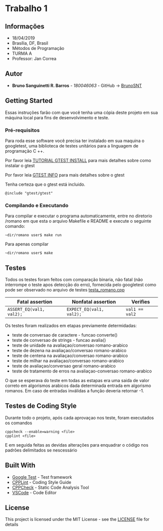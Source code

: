 # Trabalho 1

## Informações

* 18/04/2019
* Brasília, DF, Brasil
* Métodos de Programação
* TURMA A
* Professor: Jan Correa

## Autor

* **Bruno Sanguinetti R. Barros** - *180046063* - GitHub -> [BrunoSNT](https://github.com/BrunoSNT)

## Getting Started

Essas instruções farão com que você tenha uma cópia deste projeto em sua máquina local para fins de desenvolvimento e teste.

### Pré-requisitos

Para roda esse software você precisa ter instalado em sua maquina o googletest, uma biblioteca de testes unitários para a linguagem de programação C ++.

Por favor leia [TUTORIAL GTEST INSTALL](https://github.com/google/googletest/blob/master/googletest/README.md) para mais detalhes sobre como instalar o gtest

Por favor leia [GTEST INFO](https://github.com/google/googletest/blob/master/googletest/docs/primer.md) para mais detalhes sobre o gtest

Tenha certeza que o gtest está incluido.
```
@include "gtest/gtest"
```

### Compilando e Executando


Para compilar e executar o programa automaticamente, entre no diretorio /romano 
em que esta o arquivo Makefile e README e execute o seguinte comando:
```
~dir/romano user$ make run
```

Para apenas compilar

```
~dir/romano user$ make
```

## Testes

Todos os testes foram feitos com comparação binaria, não fatal (não interrompe o teste apos  detecção do erro), fornecida pelo googletest
como pode ser observado no arquivo de testes [testa_romano.cpp](https://github.com/BrunoSNT/mp-trabalho1-180046063/blob/master/testa_romano.cpp)

Fatal assertion          | Nonfatal assertion       | Verifies
------------------------ | ------------------------ | --------------
`ASSERT_EQ(val1, val2);` | `EXPECT_EQ(val1, val2);` | `val1 == val2`

Os testes foram realizados em etapas previamente determidadas:

* teste de conversao de caractere - funcao converte()
* teste de conversao de strings - funcao avalia()
* teste de unidade na avaliaçao/conversao romano-arabico
* teste de dezena na avaliaçao/conversao romano-arabico
* teste de centena na avaliaçao/conversao romano-arabico
* teste de milhar na avaliaçao/conversao romano-arabico
* teste de avaliaçao/conversao geral romano-arabico
* teste de tratamento de erros na avaliaçao-conversao romano-arabico

O que se esperava do teste em todas as estapas era uma saida de valor correto em algorismos arabicos dada determinada entrada em algorismo romanos. Em caso de entradas inválidas a função deveria retornar -1.

## Testes de Coding Style

Durante todo o projeto, após cada aprovaçao nos teste, foram executados os comandos
```
cppcheck --enable=warning <file>
cpplint <file>
```
E em seguida feitas as devidas alterações para enquadrar o código nos padrões delimitados se nescessário

## Built With

* [Google Test](https://github.com/google/googletest) - Test framework
* [CPPLint]() - Coding Style Guide
* [CPPCheck]() - Static Code Analysis Tool
* [VSCode]() - Code Editor

## License

This project is licensed under the MIT License - see the [LICENSE](https://opensource.org/licenses/MIT) file for details

